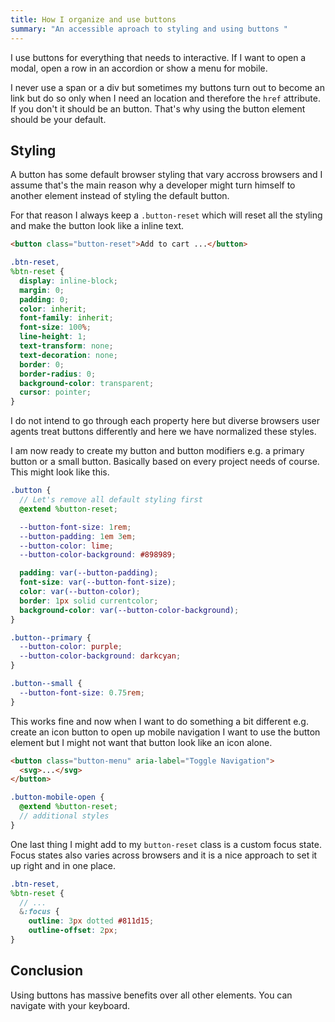 ```yaml
---
title: How I organize and use buttons
summary: "An accessible aproach to styling and using buttons "
---
```


I use buttons for everything that needs to interactive. If I want to open a modal, open a row in an accordion or show a menu for mobile. 

I never use a span or a div but sometimes my buttons turn out to become an link but do so only when I need an location and therefore the `href` attribute. If you don't it should be an button. That's why using the button element should be your default.

## Styling
A button has some default browser styling that vary accross browsers and I assume that's the main reason why a developer might turn himself to another element instead of styling the default button. 

For that reason I always keep a `.button-reset` which will reset all the styling and make the button look like a inline text.

```html
<button class="button-reset">Add to cart ...</button>
```

```scss
.btn-reset,
%btn-reset {
  display: inline-block;
  margin: 0;
  padding: 0;
  color: inherit;
  font-family: inherit;
  font-size: 100%;
  line-height: 1;
  text-transform: none;
  text-decoration: none;
  border: 0;
  border-radius: 0;
  background-color: transparent;
  cursor: pointer;
}
```

I do not intend to go through each property here but diverse browsers user agents treat buttons differently and here we have normalized these styles. 

I am now ready to create my button and button modifiers e.g. a primary button or a small button. Basically based on every project needs of course. This might look like this.

```scss
.button {
  // Let's remove all default styling first
  @extend %button-reset;

  --button-font-size: 1rem;
  --button-padding: 1em 3em;
  --button-color: lime;
  --button-color-background: #898989;

  padding: var(--button-padding);
  font-size: var(--button-font-size);
  color: var(--button-color);
  border: 1px solid currentcolor;
  background-color: var(--button-color-background);
}

.button--primary {
  --button-color: purple;
  --button-color-background: darkcyan;
}

.button--small {
  --button-font-size: 0.75rem;
}
```

This works fine and now when I want to do something a bit different e.g. create an icon button to open up mobile navigation I want to use the button element but I might not want that button look like an icon alone.

```html
<button class="button-menu" aria-label="Toggle Navigation">
  <svg>...</svg>
</button>

```
```scss
.button-mobile-open {
  @extend %button-reset;
  // additional styles
}
```

One last thing I might add to my `button-reset` class is a custom focus state. Focus states also varies across browsers and it is a nice approach to set it up right and in one place.

```scss
.btn-reset,
%btn-reset {
  // ...
  &:focus {
    outline: 3px dotted #811d15;
    outline-offset: 2px;
}
```

## Conclusion
Using buttons has massive benefits over all other elements. You can navigate with your keyboard. 
